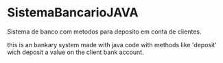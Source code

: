 # SistemaBancarioJAVA
Sistema de banco com metodos para deposito em conta de clientes.


this is an bankary system made with java code with methods like 'deposit' wich deposit a value on the client bank account.
